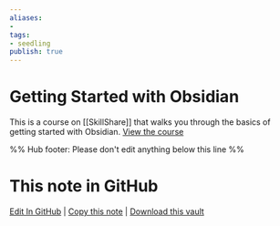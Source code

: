 ```yaml
---
aliases: 
- 
tags:
- seedling
publish: true
---
```


# Getting Started with Obsidian

This is a course on [[SkillShare]] that walks you through the basics of getting started with Obsidian. [View the course](https://skl.sh/2Y6DUDM)

%% Hub footer: Please don't edit anything below this line %%

# This note in GitHub

<span class="git-footer">[Edit In GitHub](https://github.dev/obsidian-community/obsidian-hub/blob/main/04%20-%20Guides%2C%20Workflows%2C%20%26%20Courses/Courses/Course%20for%20Getting%20Started%20with%20Obsidian.md "git-hub-edit-note") | [Copy this note](https://raw.githubusercontent.com/obsidian-community/obsidian-hub/main/04%20-%20Guides%2C%20Workflows%2C%20%26%20Courses/Courses/Course%20for%20Getting%20Started%20with%20Obsidian.md "git-hub-copy-note") | [Download this vault](https://github.com/obsidian-community/obsidian-hub/archive/refs/heads/main.zip "git-hub-download-vault") </span>